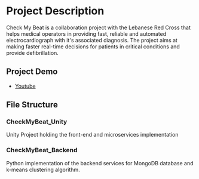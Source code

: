 # Project Description

Check My Beat is a collaboration project with the Lebanese Red Cross that helps medical operators in providing fast,
reliable and automated electrocardiograph with it's associated diagnosis.
The project aims at making faster real-time decisions for patients in critical conditions and provide defibrillation. 

## Project Demo

* [Youtube](https://www.youtube.com/watch?v=r3BZmdGSI4o) 

## File Structure

### CheckMyBeat_Unity
Unity Project holding the front-end and microservices implementation

### CheckMyBeat_Backend
Python implementation of the backend services for MongoDB database and k-means clustering algorithm.
